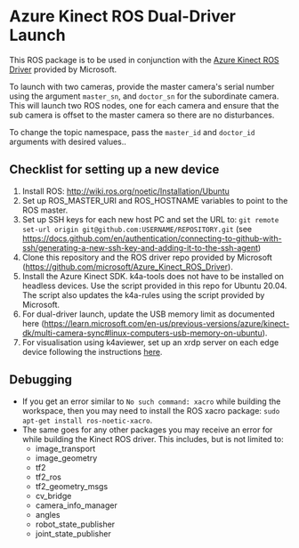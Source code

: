 # Azure Kinect ROS Dual-Driver Launch

This ROS package is to be used in conjunction with the [Azure Kinect ROS Driver](https://github.com/microsoft/Azure_Kinect_ROS_Driver.git) provided by Microsoft. 

To launch with two cameras, provide the master camera's serial number using the argument `master_sn`, and `doctor_sn` for the subordinate camera. This will launch two ROS nodes, one for each camera and ensure that the sub camera is offset to the master camera so there are no disturbances.

To change the topic namespace, pass the `master_id` and `doctor_id` arguments with desired values..

## Checklist for setting up a new device

1. Install ROS: http://wiki.ros.org/noetic/Installation/Ubuntu
2. Set up ROS_MASTER_URI and ROS_HOSTNAME variables to point to the ROS master.
3. Set up SSH keys for each new host PC and set the URL to: `git remote set-url origin git@github.com:USERNAME/REPOSITORY.git` (see https://docs.github.com/en/authentication/connecting-to-github-with-ssh/generating-a-new-ssh-key-and-adding-it-to-the-ssh-agent)
4. Clone this repository and the ROS driver repo provided by Microsoft (https://github.com/microsoft/Azure_Kinect_ROS_Driver).
5. Install the Azure Kinect SDK. k4a-tools does not have to be installed on headless devices. Use the script provided in this repo for Ubuntu 20.04. The script also updates the k4a-rules using the script provided by Microsoft.
6. For dual-driver launch, update the USB memory limit as documented here (https://learn.microsoft.com/en-us/previous-versions/azure/kinect-dk/multi-camera-sync#linux-computers-usb-memory-on-ubuntu).
7. For visualisation using k4aviewer, set up an xrdp server on each edge device following the instructions [here](https://www.digitalocean.com/community/tutorials/how-to-enable-remote-desktop-protocol-using-xrdp-on-ubuntu-22-04).

## Debugging
- If you get an error similar to `No such command: xacro` while building the workspace, then you may need to install the ROS xacro package: `sudo apt-get install ros-noetic-xacro`.
- The same goes for any other packages you may receive an error for while building the Kinect ROS driver. This includes, but is not limited to:
    - image_transport
    - image_geometry
    - tf2
    - tf2_ros
    - tf2_geometry_msgs
    - cv_bridge
    - camera_info_manager
    - angles
    - robot_state_publisher
    - joint_state_publisher
